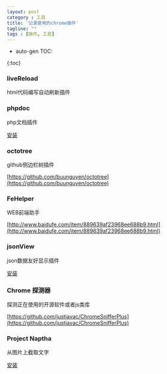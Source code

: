 ```yaml
---
layout: post
category : 工具
title: '记录使用的chrome插件'
tagline: ""
tags : [插件, 工具]
---
```


* auto-gen TOC:

{:toc}

### liveReload

html代码编写自动刷新插件

### phpdoc

php文档插件

[安装](https://chrome.google.com/webstore/detail/aofkhphjhkanpddmfmbckdlcajhnehlf)

<!--break-->

### octotree

github侧边栏树插件

[https://github.com/buunguyen/octotree](https://github.com/buunguyen/octotree)

### FeHelper

WEB前端助手

[http://www.baidufe.com/item/889639af23968ee688b9.html](http://www.baidufe.com/item/889639af23968ee688b9.html)

### jsonView

json数据友好显示插件

[安装](https://chrome.google.com/webstore/detail/chklaanhfefbnpoihckbnefhakgolnmc)

### Chrome 探测器

探测正在使用的开源软件或者js类库

[https://github.com/justjavac/ChromeSnifferPlus](https://github.com/justjavac/ChromeSnifferPlus)

### Project Naptha

从图片上截取文字

[安装](https://chrome.google.com/webstore/detail/project-naptha/molncoemjfmpgdkbdlbjmhlcgniigdnf)
